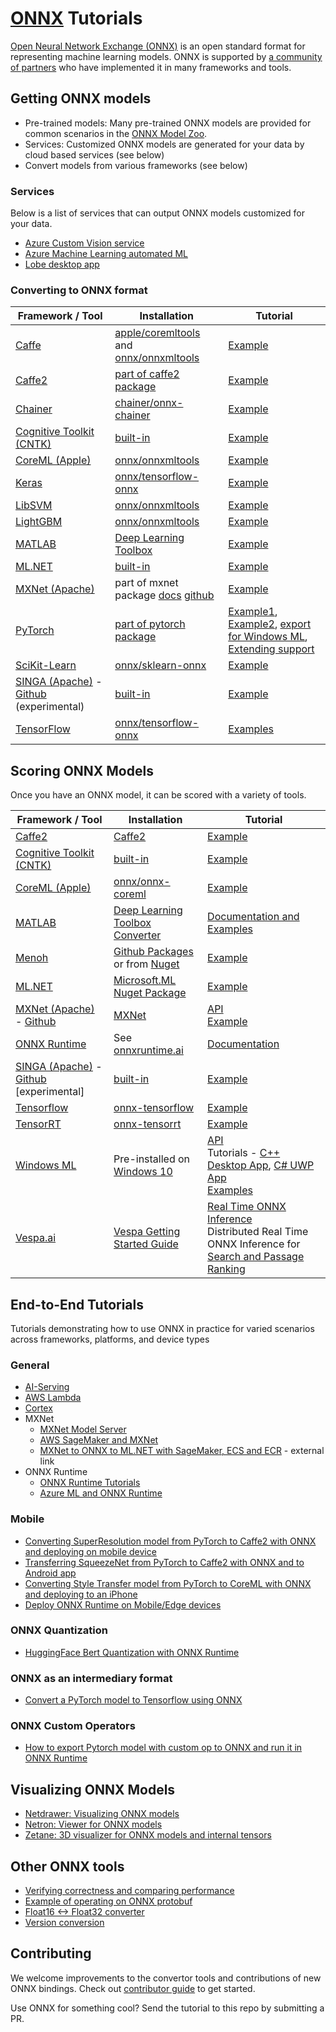 <!--- SPDX-License-Identifier: Apache-2.0 -->

# [ONNX](https://github.com/onnx/onnx) Tutorials

[Open Neural Network Exchange (ONNX)](https://onnx.ai/) is an open standard format for representing machine learning models. ONNX is supported by [a community of partners](https://onnx.ai/supported-tools) who have implemented it in many frameworks and tools.


## Getting ONNX models

* Pre-trained models: Many pre-trained ONNX models are provided for common scenarios in the [ONNX Model Zoo](https://github.com/onnx/models).
* Services: Customized ONNX models are generated for your data by cloud based services (see below)
* Convert models from various frameworks (see below)

### Services
Below is a list of services that can output ONNX models customized for your data.
* [Azure Custom Vision service](https://docs.microsoft.com/en-us/azure/cognitive-services/Custom-Vision-Service/custom-vision-onnx-windows-ml)
* [Azure Machine Learning automated ML](https://docs.microsoft.com/en-us/azure/machine-learning/service/concept-automated-ml#use-with-onnx-in-c-apps)
* [Lobe desktop app](https://lobe.ai)

### Converting to ONNX format
| Framework / Tool | Installation | Tutorial |
| --- | --- | --- |
| [Caffe](https://github.com/BVLC/caffe) | [apple/coremltools](https://github.com/apple/coremltools) and [onnx/onnxmltools](https://github.com/onnx/onnxmltools) | [Example](https://github.com/onnx/onnx-docker/blob/master/onnx-ecosystem/converter_scripts/caffe_coreml_onnx.ipynb) |
| [Caffe2](https://caffe2.ai) | [part of caffe2 package](https://github.com/pytorch/pytorch/tree/master/caffe2/python/onnx) | [Example](tutorials/Caffe2OnnxExport.ipynb) |
| [Chainer](https://chainer.org/) | [chainer/onnx-chainer](https://github.com/chainer/onnx-chainer) | [Example](tutorials/ChainerOnnxExport.ipynb) |
| [Cognitive Toolkit (CNTK)](https://www.microsoft.com/en-us/cognitive-toolkit/) | [built-in](https://docs.microsoft.com/en-us/cognitive-toolkit/setup-cntk-on-your-machine) | [Example](tutorials/CntkOnnxExport.ipynb) |
| [CoreML (Apple)](https://developer.apple.com/documentation/coreml) | [onnx/onnxmltools](https://github.com/onnx/onnxmltools) | [Example](https://github.com/onnx/onnx-docker/blob/master/onnx-ecosystem/converter_scripts/coreml_onnx.ipynb) |
| [Keras](https://github.com/keras-team/keras) | [onnx/tensorflow-onnx](https://github.com/onnx/tensorflow-onnx) | [Example](https://github.com/onnx/tensorflow-onnx/blob/master/tutorials/keras-resnet50.ipynb) | n/a |
| [LibSVM](https://github.com/cjlin1/libsvm) | [onnx/onnxmltools](https://github.com/onnx/onnxmltools) | [Example](https://github.com/onnx/onnx-docker/blob/master/onnx-ecosystem/converter_scripts/libsvm_onnx.ipynb) | n/a |
| [LightGBM](https://github.com/Microsoft/LightGBM) | [onnx/onnxmltools](https://github.com/onnx/onnxmltools) | [Example](https://github.com/onnx/onnx-docker/blob/master/onnx-ecosystem/converter_scripts/lightgbm_onnx.ipynb) | n/a |
| [MATLAB](https://www.mathworks.com/) | [Deep Learning Toolbox](https://www.mathworks.com/matlabcentral/fileexchange/67296) | [Example](https://www.mathworks.com/help/deeplearning/ref/exportonnxnetwork.html) |
| [ML.NET](https://github.com/dotnet/machinelearning/) | [built-in](https://www.nuget.org/packages/Microsoft.ML/) | [Example](https://github.com/dotnet/machinelearning/blob/master/test/Microsoft.ML.Tests/OnnxConversionTest.cs) |
| [MXNet (Apache)](https://mxnet.incubator.apache.org/) | part of mxnet package [docs](https://mxnet.incubator.apache.org/api/python/contrib/onnx.html) [github](https://github.com/apache/incubator-mxnet/tree/master/python/mxnet/contrib/onnx) | [Example](tutorials/MXNetONNXExport.ipynb) |
| [PyTorch](https://pytorch.org/) | [part of pytorch package](https://pytorch.org/docs/master/onnx.html) | [Example1](https://pytorch.org/tutorials/advanced/super_resolution_with_onnxruntime.html), [Example2](tutorials/PytorchOnnxExport.ipynb), [export for Windows ML](tutorials/ExportModelFromPyTorchForWinML.md), [Extending support](tutorials/PytorchAddExportSupport.md) |
| [SciKit-Learn](https://scikit-learn.org/) | [onnx/sklearn-onnx](https://github.com/onnx/sklearn-onnx) | [Example](https://onnx.ai/sklearn-onnx/index.html) | n/a |
| [SINGA (Apache)](https://singa.apache.org/) - [Github](https://github.com/apache/incubator-singa/blob/master/python/singa/sonnx.py) (experimental) | [built-in](https://singa.apache.org/docs/installation/) | [Example](https://github.com/apache/incubator-singa/tree/master/examples/onnx) |
| [TensorFlow](https://www.tensorflow.org/) | [onnx/tensorflow-onnx](https://github.com/onnx/tensorflow-onnx) | [Examples](https://github.com/onnx/tutorials/blob/master/tutorials/TensorflowToOnnx-1.ipynb) |


## Scoring ONNX Models
Once you have an ONNX model, it can be scored with a variety of tools.

| Framework / Tool | Installation | Tutorial |
| --- | --- | --- |
| [Caffe2](https://caffe2.ai) | [Caffe2](https://github.com/pytorch/pytorch/tree/master/caffe2/python/onnx) | [Example](tutorials/OnnxCaffe2Import.ipynb) |
| [Cognitive Toolkit (CNTK)](https://www.microsoft.com/en-us/cognitive-toolkit/) | [built-in](https://docs.microsoft.com/en-us/cognitive-toolkit/setup-cntk-on-your-machine) | [Example](tutorials/OnnxCntkImport.ipynb)|
| [CoreML (Apple)](https://developer.apple.com/documentation/coreml) | [onnx/onnx-coreml](https://github.com/onnx/onnx-coreml) | [Example](tutorials/OnnxCoremlImport.ipynb)|
| [MATLAB](https://www.mathworks.com/) | [Deep Learning Toolbox Converter](https://www.mathworks.com/matlabcentral/fileexchange/67296) | [Documentation and Examples](https://www.mathworks.com/help/deeplearning/ref/importonnxnetwork.html) |
| [Menoh](https://github.com/pfnet-research/menoh) | [Github Packages](https://github.com/pfnet-research/menoh/releases) or from [Nuget](https://www.nuget.org/packages/Menoh/) | [Example](tutorials/OnnxMenohHaskellImport.ipynb) |
| [ML.NET](https://github.com/dotnet/machinelearning/) | [Microsoft.ML Nuget Package](https://www.nuget.org/packages/Microsoft.ML/) | [Example](https://github.com/dotnet/machinelearning/blob/master/test/Microsoft.ML.OnnxTransformerTest/OnnxTransformTests.cs) |
| [MXNet (Apache)](https://mxnet.incubator.apache.org/) - [Github](https://github.com/apache/incubator-mxnet/tree/master/python/mxnet/contrib/onnx) | [MXNet](https://mxnet.incubator.apache.org/versions/master/install/index.html?platform=Linux&language=Python&processor=CPU) |  [API](https://mxnet.incubator.apache.org/api/python/contrib/onnx.html) <br>[Example](tutorials/OnnxMxnetImport.ipynb) |
[ONNX Runtime](https://github.com/microsoft/onnxruntime) | See [onnxruntime.ai](https://onnxruntime.ai)| [Documentation](https://onnxruntime.ai/docs/) |
| [SINGA (Apache)](https://singa.apache.org/) - [Github](https://github.com/apache/incubator-singa/blob/master/python/singa/sonnx.py) [experimental]| [built-in](https://singa.apache.org/docs/installation/) | [Example](https://github.com/apache/incubator-singa/tree/master/examples/onnx) |
| [Tensorflow](https://www.tensorflow.org/) | [onnx-tensorflow](https://github.com/onnx/onnx-tensorflow) | [Example](tutorials/OnnxTensorflowImport.ipynb)|
| [TensorRT](https://developer.nvidia.com/tensorrt) | [onnx-tensorrt](https://github.com/onnx/onnx-tensorrt) | [Example](https://github.com/onnx/onnx-tensorrt/blob/master/README.md) |
| [Windows ML](https://docs.microsoft.com/en-us/windows/ai/windows-ml) | Pre-installed on [Windows 10](https://docs.microsoft.com/en-us/windows/ai/release-notes) | [API](https://docs.microsoft.com/en-us/windows/ai/api-reference) <br>Tutorials - [C++ Desktop App](https://docs.microsoft.com/en-us/windows/ai/get-started-desktop), [C# UWP App](https://docs.microsoft.com/en-us/windows/ai/get-started-uwp) <br> [Examples](https://docs.microsoft.com/en-us/windows/ai/tools-and-samples) |
| [Vespa.ai](https://vespa.ai) | [Vespa Getting Started Guide](https://docs.vespa.ai/en/getting-started.html) | [Real Time ONNX Inference](https://github.com/vespa-engine/sample-apps/tree/master/model-inference) <br>Distributed Real Time ONNX Inference for [Search and Passage Ranking](https://github.com/vespa-engine/sample-apps/blob/master/msmarco-ranking/passage-ranking-README.md)|


## End-to-End Tutorials
Tutorials demonstrating how to use ONNX in practice for varied scenarios across frameworks, platforms, and device types

### General
  * [AI-Serving](https://github.com/autodeployai/ai-serving/blob/master/examples/AIServingMnistOnnxModel.ipynb)
  * [AWS Lambda](https://github.com/michaelulin/pytorch-caffe2-aws-lambda)
  * [Cortex](https://towardsdatascience.com/how-to-deploy-onnx-models-in-production-60bd6abfd3ae)
  * MXNet
    * [MXNet Model Server](tutorials/ONNXMXNetServer.ipynb)
    * [AWS SageMaker and MXNet](https://github.com/aws/amazon-sagemaker-examples/blob/v0.1.0/sagemaker-python-sdk/mxnet_onnx_eia/mxnet_onnx_eia.ipynb)
    * [MXNet to ONNX to ML.NET with SageMaker, ECS and ECR](https://cosminsanda.com/posts/mxnet-to-onnx-to-ml.net-with-sagemaker-ecs-and-ecr/) - external link
* ONNX Runtime
  * [ONNX Runtime Tutorials](https://onnxruntime.ai/docs/tutorials/)
  * [Azure ML and ONNX Runtime](https://github.com/Azure/MachineLearningNotebooks/tree/master/how-to-use-azureml/deployment/onnx)


### Mobile
  * [Converting SuperResolution model from PyTorch to Caffe2 with ONNX and deploying on mobile device](tutorials/PytorchCaffe2SuperResolution.ipynb)
  * [Transferring SqueezeNet from PyTorch to Caffe2 with ONNX and to Android app](tutorials/PytorchCaffe2MobileSqueezeNet.ipynb)
  * [Converting Style Transfer model from PyTorch to CoreML with ONNX and deploying to an iPhone](https://github.com/onnx/tutorials/tree/master/examples/CoreML/ONNXLive)
  * [Deploy ONNX Runtime on Mobile/Edge devices](https://onnxruntime.ai/docs/tutorials/mobile/)



### ONNX Quantization
  * [HuggingFace Bert Quantization with ONNX Runtime](https://github.com/microsoft/onnxruntime-inference-examples/blob/main/quantization/notebooks/bert/Bert-GLUE_OnnxRuntime_quantization.ipynb)


### ONNX as an intermediary format
  * [Convert a PyTorch model to Tensorflow using ONNX](tutorials/PytorchTensorflowMnist.ipynb)

### ONNX Custom Operators
  * [How to export Pytorch model with custom op to ONNX and run it in ONNX Runtime](PyTorchCustomOperator/README.md)

## Visualizing ONNX Models

* [Netdrawer: Visualizing ONNX models](tutorials/VisualizingAModel.md)
* [Netron: Viewer for ONNX models](https://github.com/lutzroeder/Netron)
* [Zetane: 3D visualizer for ONNX models and internal tensors](https://github.com/zetane/viewer)

## Other ONNX tools

* [Verifying correctness and comparing performance](tutorials/CorrectnessVerificationAndPerformanceComparison.ipynb)
* [Example of operating on ONNX protobuf](https://github.com/onnx/onnx/blob/main/onnx/examples/Protobufs.ipynb)
* [Float16 <-> Float32 converter](https://github.com/onnx/onnx-docker/blob/master/onnx-ecosystem/converter_scripts/float32_float16_onnx.ipynb)
* [Version conversion](tutorials/VersionConversion.md)


## Contributing

We welcome improvements to the convertor tools and contributions of new ONNX bindings. Check out [contributor guide](https://github.com/onnx/onnx/blob/main/docs/CONTRIBUTING.md) to get started.

Use ONNX for something cool? Send the tutorial to this repo by submitting a PR.
